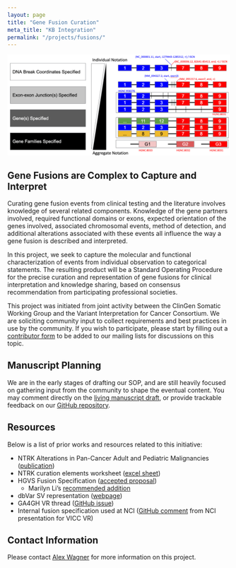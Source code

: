 ```yaml
---
layout: page
title: "Gene Fusion Curation"
meta_title: "KB Integration"
permalink: "/projects/fusions/"
---
```


<img src="/assets/img/fusions.png">

## Gene Fusions are Complex to Capture and Interpret 
Curating gene fusion events from clinical testing and the literature involves knowledge of several related components. Knowledge of the gene partners involved, required functional domains or exons, expected orientation of the genes involved, associated chromosomal events, method of detection, and additional alterations associated with these events all influence the way a gene fusion is described and interpreted. 

In this project, we seek to capture the molecular and functional characterization of events from individual observation to categorical statements. The resulting product will be a Standard Operating Procedure for the precise curation and representation of gene fusions for clinical interpretation and knowledge sharing, based on consensus recommendation from participating professional societies.

This project was initiated from joint activity between the ClinGen Somatic Working Group and the Variant Interpretation for Cancer Consortium. We are soliciting community input to collect requirements and best practices in use by the community. If you wish to participate, please start by filling out a [contributor form](https://forms.gle/M3nEfoUpTtYvMTMe6) to be added to our mailing lists for discussions on this topic.

## Manuscript Planning
We are in the early stages of drafting our SOP, and are still heavily focused on gathering input from the community to shape the eventual content. You may comment directly on the [living manuscript draft](https://docs.google.com/document/d/1V9IAsV5eXPyX1jmF-Rm_g7chP-oTiBOQE6pHybebAOw/edit?usp=sharing), or provide trackable feedback on our [GitHub repository](https://github.com/cancervariants/fusions/issues). 

## Resources
Below is a list of prior works and resources related to this initiative:

- NTRK Alterations in Pan-Cancer Adult and Pediatric Malignancies ([publication](https://www.ncbi.nlm.nih.gov/pmc/articles/PMC6329466/))
- NTRK curation elements worksheet ([excel sheet](https://drive.google.com/file/d/18EEeIadChFwh79vEBz2knphKsYsfpONu/view))
- HGVS Fusion Specification ([accepted proposal](http://varnomen.hgvs.org/bg-material/consultation/svd-wg007/))
  - Marilyn Li’s [recommended addition](https://github.com/ga4gh/vr-spec/issues/28#issuecomment-512944103)
- dbVar SV representation ([webpage](https://www.ncbi.nlm.nih.gov/dbvar/content/overview/))
- GA4GH VR thread ([GitHub issue](https://github.com/ga4gh/vr-spec/issues/28))
- Internal fusion specification used at NCI ([GitHub comment](https://github.com/ga4gh/vr-spec/issues/28#issuecomment-554084995) from NCI presentation for VICC VR)

## Contact Information
Please contact [Alex Wagner](/leadership/alex_wagner/) for more information on this project.